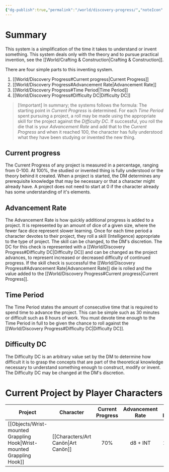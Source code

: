 ```yaml
---
{"dg-publish":true,"permalink":"/world/discovery-progress/","noteIcon":"3"}
---
```



# Summary

This system is a simplification of the time it takes to understand or invent something. This system deals only with the theory and to pursue practical invention, see the [[World/Crafting & Construction\|Crafting & Construction]]. 

There are four simple parts to this inventing system. 
1. [[World/Discovery Progress#Current progress\|Current Progress]]
3. [[World/Discovery Progress#Advancement Rate\|Advancement Rate]]
4. [[World/Discovery Progress#Time Period\|Time Period]]
5. [[World/Discovery Progress#Difficulty DC\|Difficulty DC]]

> [!important] In summary; the systems follows the formula: 
> The starting point in *Current Progress* is determined. For each *Time Period* spent pursuing a project, a roll may be made using the appropriate skill for the project against the *Difficulty DC*. If successful, you roll the die that is your *Advancement Rate* and add that to the *Current Progress* and when it reached 100, the character has fully understood what they have been studying or invented the new thing.

## Current progress

The Current Progress of any project is measured in a percentage, ranging from 0-100. At 100%, the studied or invented thing is fully understood or the theory behind it created. When a project is started, the DM determines any prerequisite knowledge that may be necessary or that a character might already have. A project does not need to start at 0 if the character already has some understanding of it's elements. 

## Advancement Rate

The Advancement Rate is how quickly additional progress is added to a project. It is represented by an amount of dice of a given size, where the fewer face dice represent slower learning. Once for each time period a character devotes to their project, they roll a skill (Intelligence) appropriate to the type of project. The skill can be changed, to the DM's discretion. The DC for this check is represented with a [[World/Discovery Progress#Difficulty DC\|Difficulty DC]] and can be changed as the project advances, to represent increased or decreased difficulty of continued progress. If the skill check is successful the [[World/Discovery Progress#Advancement Rate\|Advancement Rate]] die is rolled and the value added to the [[World/Discovery Progress#Current progress\|Current Progress]]. 

## Time Period

The Time Period states the amount of consecutive time that is required to spend time to advance the project. This can be simple such as 30 minutes or difficult such as 8 hours of work. You must devote time enough to the Time Period in full to be given the chance to roll against the [[World/Discovery Progress#Difficulty DC\|Difficulty DC]].

## Difficulty DC

The Difficulty DC is an arbitrary value set by the DM to determine how difficult it is to grasp the concepts that are part of the theoretical knowledge necessary to understand something enough to construct, modify or invent. The Difficulty DC may be changed at the DM's discretion. 

# Current Project by Player Characters

| Project                          | Character     | Current Progress | Advancement Rate | Time Period | Difficulty DC | Skill                 |
| -------------------------------- | ------------- |:----------------:|:----------------:|:-----------:|:-------------:| --------------------- |
| [[Objects/Wrist-mounted Grappling Hook\|Wrist-mounted Grappling Hook]] | [[Characters/Art Canön\|Art Canön]] |       70%        |     d8 + INT     |   1 hour    |      12       | Arcana (Intelligence) |
